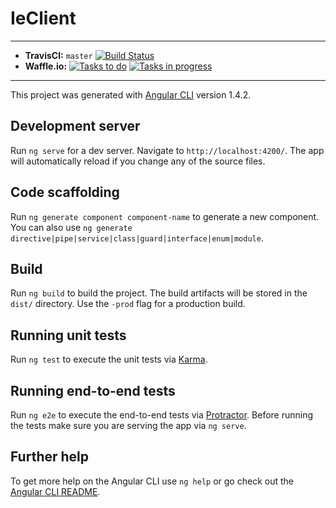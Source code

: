 # IeClient

---

- **TravisCI:** `master` [![Build Status](https://travis-ci.org/TINF16C-WE2-IE/TheIndoorExplorer.svg?branch=master)](https://travis-ci.org/TINF16C-WE2-IE/TheIndoorExplorer)
- **Waffle.io:** 
[![Tasks to do](https://badge.waffle.io/TINF16C-WE2-IE/TheIndoorExplorer.png?label=to%20do&title=To%20do)](http://waffle.io/TINF16C-WE2-IE/TheIndoorExplorer)
[![Tasks in progress](https://badge.waffle.io/TINF16C-WE2-IE/TheIndoorExplorer.png?label=in%20progress&title=In%20progress)](http://waffle.io/TINF16C-WE2-IE/TheIndoorExplorer)
---

This project was generated with [Angular CLI](https://github.com/angular/angular-cli) version 1.4.2.

## Development server

Run `ng serve` for a dev server. Navigate to `http://localhost:4200/`. The app will automatically reload if you change any of the source files.

## Code scaffolding

Run `ng generate component component-name` to generate a new component. You can also use `ng generate directive|pipe|service|class|guard|interface|enum|module`.

## Build

Run `ng build` to build the project. The build artifacts will be stored in the `dist/` directory. Use the `-prod` flag for a production build.

## Running unit tests

Run `ng test` to execute the unit tests via [Karma](https://karma-runner.github.io).

## Running end-to-end tests

Run `ng e2e` to execute the end-to-end tests via [Protractor](http://www.protractortest.org/).
Before running the tests make sure you are serving the app via `ng serve`.

## Further help

To get more help on the Angular CLI use `ng help` or go check out the [Angular CLI README](https://github.com/angular/angular-cli/blob/master/README.md).
